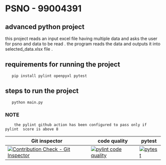 # PSNO - 99004391 
## advanced python project
this project reads an input excel file  having multiple data and asks the user for psno and data to be read . the program reads the data and outputs it into selected_data.xlsx file .





## requirements for running the project 
```
   pip install pylint openpyxl pytest
```
## steps to run the project 
```
   python main.py
```



### NOTE 
        the pylint github action has been configured to pass only if pylint  score is above 8








Git inspector| code quality | pytest
|-----|--------------|-------|
|[![Contribution Check - Git Inspector](https://github.com/joydeep99004391/99004391/actions/workflows/arc-gitinspector.yml/badge.svg?branch=main)](https://github.com/joydeep99004391/99004391/actions/workflows/arc-gitinspector.yml)|[![pylint code quality](https://github.com/joydeep99004391/99004391/actions/workflows/codequality.yml/badge.svg)](https://github.com/joydeep99004391/99004391/actions/workflows/codequality.yml)|[![pytest](https://github.com/joydeep99004391/99004391/actions/workflows/pytest.yml/badge.svg)](https://github.com/joydeep99004391/99004391/actions/workflows/pytest.yml)